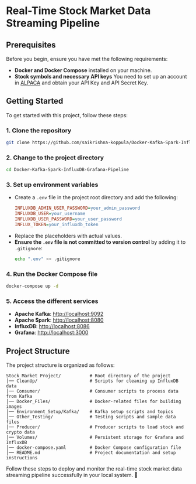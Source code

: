 # **Real-Time Stock Market Data Streaming Pipeline**

## **Prerequisites**
Before you begin, ensure you have met the following requirements:

- **Docker and Docker Compose** installed on your machine.
- **Stock symbols and necessary API keys** You need to set up an account in [ALPACA](https://alpaca.markets/) and obtain your API Key and API Secret Key.

## **Getting Started**
To get started with this project, follow these steps:

### 1. Clone the repository
```bash
git clone https://github.com/saikrishna-koppula/Docker-Kafka-Spark-InfluxDB-Grafana-Pipeline.git
```

### 2. Change to the project directory
```bash
cd Docker-Kafka-Spark-InfluxDB-Grafana-Pipeline
```

### 3. Set up environment variables
- Create a `.env` file in the project root directory and add the following:
  ```ini
  INFLUXDB_ADMIN_USER_PASSWORD=your_admin_password
  INFLUXDB_USER=your_username
  INFLUXDB_USER_PASSWORD=your_user_password
  INFLUX_TOKEN=your_influxdb_token
  ```
- Replace the placeholders with actual values.
- **Ensure the `.env` file is not committed to version control** by adding it to `.gitignore`:
  ```bash
  echo ".env" >> .gitignore
  ```

### 4. Run the Docker Compose file
```bash
docker-compose up -d
```

### 5. Access the different services
- **Apache Kafka**: [http://localhost:9092](http://localhost:9092)
- **Apache Spark**: [http://localhost:8080](http://localhost:8080)
- **InfluxDB**: [http://localhost:8086](http://localhost:8086)
- **Grafana**: [http://localhost:3000](http://localhost:3000)

## **Project Structure**
The project structure is organized as follows:
```plaintext
Stock Market Project/           # Root directory of the project
│── CleanUp/                    # Scripts for cleaning up InfluxDB data
│── Consumer/                   # Consumer scripts to process data from Kafka
│── Docker_Files/               # Docker-related files for building images
│── Environment_Setup/Kafka/    # Kafka setup scripts and topics
│── Other_Testing/              # Testing scripts and sample data files
│── Producer/                   # Producer scripts to load stock and crypto data
│── Volumes/                    # Persistent storage for Grafana and InfluxDB
│── docker-compose.yaml         # Docker Compose configuration file
│── README.md                   # Project documentation and setup instructions
```

Follow these steps to deploy and monitor the real-time stock market data streaming pipeline successfully in your local system. 🚀
